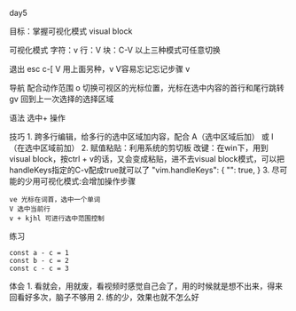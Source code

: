<!--
 * @Author: hly
 * @Date: 2022-07-06 10:50:14
 * @LastEditors: hly
 * @LastEditTime: 2022-07-06 15:30:17
 * @Description:
-->
day5

目标：掌握可视化模式 visual block

可视化模式
    字符：v
    行：V
    块：C-V
    以上三种模式可任意切换

退出
    esc
    c-[
    V 用上面另种，v V容易忘记忘记步骤
    v

导航
    配合动作范围
    o 切换可视区的光标位置，光标在选中内容的首行和尾行跳转
    gv 回到上一次选择的选择区域

语法
    选中+ 操作

技巧
    1. 跨多行编辑，给多行的选中区域加内容，配合 A（选中区域后加） 或 I（在选中区域前加）
    2. 赋值粘贴：利用系统的剪切板
        改键：在win下，用到visual block，按ctrl + v的话，又会变成粘贴，进不去visual block模式，可以把handleKeys指定的C-v配成true就可以了
        "vim.handleKeys": {
            "<C-v>": true,
        }
    3. 尽可能的少用可视化模式:会增加操作步骤


    ve 光标在词首，选中一个单词
    V 选中当前行
    v + kjhl 可进行选中范围控制

练习
```
const a - c = 1
const b - c = 2
const c - c = 3
```

体会
    1. 看就会，用就废，看视频时感觉自己会了，用的时候就是想不出来，得来回看好多次，脑子不够用
    2. 练的少，效果也就不怎么好
